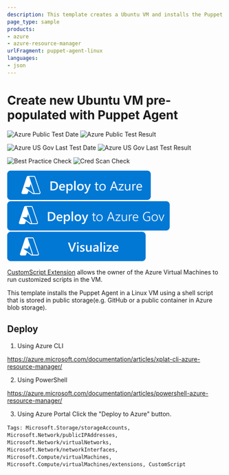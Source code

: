 ```yaml
---
description: This template creates a Ubuntu VM and installs the Puppet Agent into it using the CustomScript extension.
page_type: sample
products:
- azure
- azure-resource-manager
urlFragment: puppet-agent-linux
languages:
- json
---
```

# Create new Ubuntu VM pre-populated with Puppet Agent

![Azure Public Test Date](https://azurequickstartsservice.blob.core.windows.net/badges/application-workloads/puppet/puppet-agent-linux/PublicLastTestDate.svg)
![Azure Public Test Result](https://azurequickstartsservice.blob.core.windows.net/badges/application-workloads/puppet/puppet-agent-linux/PublicDeployment.svg)

![Azure US Gov Last Test Date](https://azurequickstartsservice.blob.core.windows.net/badges/application-workloads/puppet/puppet-agent-linux/FairfaxLastTestDate.svg)
![Azure US Gov Last Test Result](https://azurequickstartsservice.blob.core.windows.net/badges/application-workloads/puppet/puppet-agent-linux/FairfaxDeployment.svg)

![Best Practice Check](https://azurequickstartsservice.blob.core.windows.net/badges/application-workloads/puppet/puppet-agent-linux/BestPracticeResult.svg)
![Cred Scan Check](https://azurequickstartsservice.blob.core.windows.net/badges/application-workloads/puppet/puppet-agent-linux/CredScanResult.svg)

[![Deploy To Azure](https://raw.githubusercontent.com/Azure/azure-quickstart-templates/master/1-CONTRIBUTION-GUIDE/images/deploytoazure.svg?sanitize=true)](https://portal.azure.com/#create/Microsoft.Template/uri/https%3A%2F%2Fraw.githubusercontent.com%2FAzure%2Fazure-quickstart-templates%2Fmaster%2Fapplication-workloads%2Fpuppet%2Fpuppet-agent-linux%2Fazuredeploy.json)
[![Deploy To Azure US Gov](https://raw.githubusercontent.com/Azure/azure-quickstart-templates/master/1-CONTRIBUTION-GUIDE/images/deploytoazuregov.svg?sanitize=true)](https://portal.azure.us/#create/Microsoft.Template/uri/https%3A%2F%2Fraw.githubusercontent.com%2FAzure%2Fazure-quickstart-templates%2Fmaster%2Fapplication-workloads%2Fpuppet%2Fpuppet-agent-linux%2Fazuredeploy.json)
[![Visualize](https://raw.githubusercontent.com/Azure/azure-quickstart-templates/master/1-CONTRIBUTION-GUIDE/images/visualizebutton.svg?sanitize=true)](http://armviz.io/#/?load=https%3A%2F%2Fraw.githubusercontent.com%2FAzure%2Fazure-quickstart-templates%2Fmaster%2Fapplication-workloads%2Fpuppet%2Fpuppet-agent-linux%2Fazuredeploy.json)

[CustomScript Extension](https://github.com/Azure/azure-linux-extensions/tree/master/CustomScript) allows the owner of the Azure Virtual Machines to run customized scripts in the VM.

This template installs the Puppet Agent in a Linux VM using a shell script that is stored in public storage(e.g. GitHub or a public container in Azure blob storage).

## Deploy

1. Using Azure CLI

  https://azure.microsoft.com/documentation/articles/xplat-cli-azure-resource-manager/

2. Using PowerShell

  https://azure.microsoft.com/documentation/articles/powershell-azure-resource-manager/

3. Using Azure Portal
  Click the "Deploy to Azure" button.

`Tags: Microsoft.Storage/storageAccounts, Microsoft.Network/publicIPAddresses, Microsoft.Network/virtualNetworks, Microsoft.Network/networkInterfaces, Microsoft.Compute/virtualMachines, Microsoft.Compute/virtualMachines/extensions, CustomScript`
